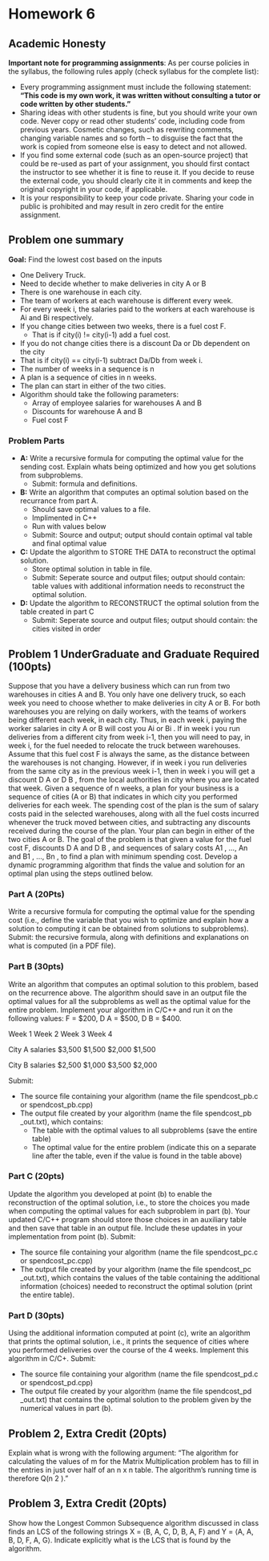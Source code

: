 # Homework 6


## Academic Honesty
**Important note for programming assignments**: As per course policies in the syllabus,
the following rules apply (check syllabus for the complete list):
* Every programming assignment must include the following statement: 
**“This code is my own work, it was written without consulting a tutor or code written by other students.”**
* Sharing ideas with other students is fine, but you should write your own code. 
Never copy or read other students’ code, including code from previous years. 
Cosmetic changes, such as rewriting comments, changing variable names and so forth – 
to disguise the fact that the work is copied from someone else is easy to detect and not allowed.
* If you find some external code (such as an open-source project) that could be re-used as part of your assignment, 
you should first contact the instructor to see whether it is fine to reuse it. 
If you decide to reuse the external code, you should clearly cite it in comments and keep the original copyright in your code, if applicable.
* It is your responsibility to keep your code private. Sharing your code in public is prohibited and may result in zero credit for the entire assignment.


## Problem one summary
**Goal:** Find the lowest cost based on the inputs
* One Delivery Truck.
* Need to decide whether to make deliveries in city A or B
* There is one warehouse in each city.
* The team of workers at each warehouse is different every week.
* For every week i, the salaries paid to the workers at each warehouse is Ai and Bi respectively.
* If you change cities between two weeks, there is a fuel cost F.
    * That is if city(i) != city(i-1) add a fuel cost.
* If you do not change cities there is a discount Da or Db dependent on the city
*   That is if city(i) == city(i-1) subtract Da/Db from week i.
* The number of weeks in a sequence is n
* A plan is a sequence of cities in n weeks.
* The plan can start in either of the two cities.
* Algorithm should take the following parameters:
    * Array of employee salaries for warehouses A and B
    * Discounts for warehouse A and B
    * Fuel cost F

### Problem Parts
* **A:**  Write a recursive formula for computing the optimal value for the sending cost. Explain whats being optimized and how you get solutions from subproblems.
    * Submit: formula and definitions.
* **B:**  Write an algorithm that computes an optimal solution based on the recurrance from part A. 
    * Should save optimal values to a file.
    * Implimented in C++
    * Run with values below
    * Submit: Source and output; output should contain optimal val table and final optimal value 
* **C:**  Update the algorithm to STORE THE DATA to reconstruct the optimal solution.
    * Store optimal solution in table in file.
    * Submit: Seperate source and output files; output should contain: table values  with additional information needs to reconstruct the optimal solution.
* **D:**  Update the algorithm to RECONSTRUCT the optimal solution from the table created in part C
    * Submit: Seperate source and output files; output should contain: the cities visited in order

## Problem 1 UnderGraduate and Graduate Required (100pts)
Suppose that you have a delivery business which can run from two warehouses in cities A
and B. You only have one delivery truck, so each week you need to choose whether to
make deliveries in city A or B. For both warehouses you are relying on daily workers, with
the teams of workers being different each week, in each city. Thus, in each week i, paying
the worker salaries in city A or B will cost you Ai or Bi . If in week i you run deliveries from
a different city from week i-1, then you will need to pay, in week i, for the fuel needed to
relocate the truck between warehouses. Assume that this fuel cost F is always the same, as
the distance between the warehouses is not changing. However, if in week i you run
deliveries from the same city as in the previous week i-1, then in week i you will get a
discount D A or D B , from the local authorities in city where you are located that week. Given
a sequence of n weeks, a plan for your business is a sequence of cities (A or B) that
indicates in which city you performed deliveries for each week. The spending cost of the
plan is the sum of salary costs paid in the selected warehouses, along with all the fuel costs
incurred whenever the truck moved between cities, and subtracting any discounts received
during the course of the plan. Your plan can begin in either of the two cities A or B.
The goal of the problem is that given a value for the fuel cost F, discounts D A and D B , and
sequences of salary costs A1 , ..., An and B1 , ..., Bn , to find a plan with minimum spending
cost. Develop a dynamic programming algorithm that finds the value and solution for an
optimal plan using the steps outlined below.

### Part A (20Pts)
Write a recursive formula for computing the optimal value for the spending
cost (i.e., define the variable that you wish to optimize and explain how a solution to
computing it can be obtained from solutions to subproblems).
Submit: the recursive formula, along with definitions and explanations on what is
computed (in a PDF file).



### Part B (30pts)
Write an algorithm that computes an optimal solution to this problem, based
on the recurrence above. The algorithm should save in an output file the optimal values for
all the subproblems as well as the optimal value for the entire problem. Implement your
algorithm in C/C++ and run it on the following values: 
F = $200, D A = $500, D B = $400.

Week 1 Week 2 Week 3 Week 4

City A salaries $3,500 $1,500 $2,000 $1,500

City B salaries $2,500 $1,000 $3,500 $2,000

Submit:
- The source file containing your algorithm (name the file spendcost_pb.c or
spendcost_pb.cpp)
- The output file created by your algorithm (name the file spendcost_pb
_out.txt), which contains:
    - The table with the optimal values to all subproblems (save the entire table)
    - The optimal value for the entire problem (indicate this on a separate line
    after the table, even if the value is found in the table above)


### Part C (20pts)
Update the algorithm you developed at point (b) to enable the reconstruction
of the optimal solution, i.e., to store the choices you made when computing the optimal
values for each subproblem in part (b). Your updated C/C++ program should store those
choices in an auxiliary table and then save that table in an output file. Include these updates
in your implementation from point (b).
Submit:
- The source file containing your algorithm (name the file spendcost_pc.c or
spendcost_pc.cpp)
- The output file created by your algorithm (name the file spendcost_pc
_out.txt), which contains the values of the table containing the additional
information (choices) needed to reconstruct the optimal solution (print the entire
table).

### Part D (30pts)
Using the additional information computed at point (c), write an algorithm
that prints the optimal solution, i.e., it prints the sequence of cities where you performed
deliveries over the course of the 4 weeks. Implement this algorithm in C/C+.
Submit:
- The source file containing your algorithm (name the file spendcost_pd.c or
spendcost_pd.cpp)
- The output file created by your algorithm (name the file spendcost_pd
_out.txt) that contains the optimal solution to the problem given by the
numerical values in part (b).


## Problem 2, Extra Credit (20pts)
Explain what is wrong with the following argument: “The
algorithm for calculating the values of m for the Matrix Multiplication problem has to fill
in the entries in just over half of an n x n table. The algorithm’s running time is therefore
Q(n 2 ).”

## Problem 3, Extra Credit (20pts)
Show how the Longest Common Subsequence algorithm discussed in class
finds an LCS of the following strings X = ⟨B, A, C, D, B, A, F⟩ and Y = ⟨A, A, B, D, F, A, G⟩.
Indicate explicitly what is the LCS that is found by the algorithm.
